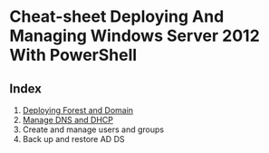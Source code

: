 # Cheat-sheet Deploying And Managing Windows Server 2012 With PowerShell
## Index
1. [Deploying Forest and Domain](https://github.com/HoGentTIN/ops3-g02/blob/master/Windows/Cheat-sheet/DeployingAndManagingWS2012/ManageDNSAndDHCP.md#manage-dns-and-dhcp)
2. [Manage DNS and DHCP](https://github.com/HoGentTIN/ops3-g02/blob/master/Windows/Cheat-sheet/DeployingAndManagingWS2012/ManageDNSAndDHCP.md#manage-dns-and-dhcp)
3. Create and manage users and groups
4. Back up and restore AD DS

